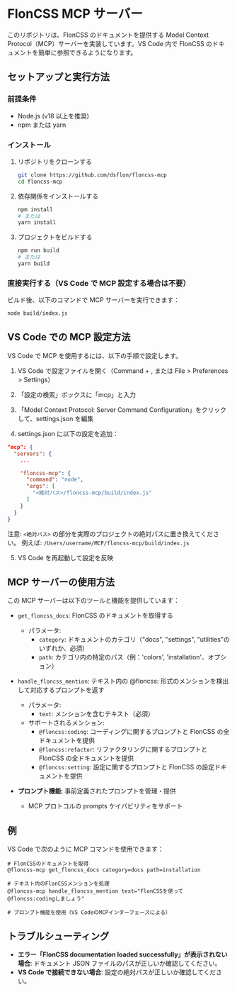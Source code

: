 # FlonCSS MCP サーバー

このリポジトリは、FlonCSS のドキュメントを提供する Model Context Protocol（MCP）サーバーを実装しています。VS Code 内で FlonCSS のドキュメントを簡単に参照できるようになります。

## セットアップと実行方法

### 前提条件

- Node.js (v18 以上を推奨)
- npm または yarn

### インストール

1. リポジトリをクローンする

   ```bash
   git clone https://github.com/dsflon/floncss-mcp
   cd floncss-mcp
   ```

2. 依存関係をインストールする

   ```bash
   npm install
   # または
   yarn install
   ```

3. プロジェクトをビルドする
   ```bash
   npm run build
   # または
   yarn build
   ```

### 直接実行する（VS Code で MCP 設定する場合は不要）

ビルド後、以下のコマンドで MCP サーバーを実行できます：

```bash
node build/index.js
```

## VS Code での MCP 設定方法

VS Code で MCP を使用するには、以下の手順で設定します。

1. VS Code で設定ファイルを開く（Command + , または File > Preferences > Settings）

2. 「設定の検索」ボックスに「mcp」と入力

3. 「Model Context Protocol: Server Command Configuration」をクリックして、settings.json を編集

4. settings.json に以下の設定を追加：

```json
"mcp": {
  "servers": {
    ...

    "floncss-mcp": {
      "command": "node",
      "args": [
        "<絶対パス>/floncss-mcp/build/index.js"
      ]
    }
  }
}
```

注意: `<絶対パス>` の部分を実際のプロジェクトの絶対パスに置き換えてください。
例えば: `/Users/username/MCP/floncss-mcp/build/index.js`

5. VS Code を再起動して設定を反映

## MCP サーバーの使用方法

この MCP サーバーは以下のツールと機能を提供しています：

- `get_floncss_docs`: FlonCSS のドキュメントを取得する

  - パラメータ:
    - `category`: ドキュメントのカテゴリ（"docs", "settings", "utilities"のいずれか、必須）
    - `path`: カテゴリ内の特定のパス（例：'colors', 'installation'、オプション）

- `handle_floncss_mention`: テキスト内の @floncss: 形式のメンションを検出して対応するプロンプトを返す

  - パラメータ:
    - `text`: メンションを含むテキスト（必須）
  - サポートされるメンション:
    - `@floncss:coding`: コーディングに関するプロンプトと FlonCSS の全ドキュメントを提供
    - `@floncss:refactor`: リファクタリングに関するプロンプトと FlonCSS の全ドキュメントを提供
    - `@floncss:setting`: 設定に関するプロンプトと FlonCSS の設定ドキュメントを提供

- **プロンプト機能**: 事前定義されたプロンプトを管理・提供
  - MCP プロトコルの prompts ケイパビリティをサポート

## 例

VS Code で次のように MCP コマンドを使用できます：

```
# FlonCSSのドキュメントを取得
@floncss-mcp get_floncss_docs category=docs path=installation

# テキスト内のFlonCSSメンションを処理
@floncss-mcp handle_floncss_mention text="FlonCSSを使って@floncss:codingしましょう"

# プロンプト機能を使用（VS CodeのMCPインターフェースによる）
```

## トラブルシューティング

- **エラー「FlonCSS documentation loaded successfully」が表示されない場合**: ドキュメント JSON ファイルのパスが正しいか確認してください。
- **VS Code で接続できない場合**: 設定の絶対パスが正しいか確認してください。
